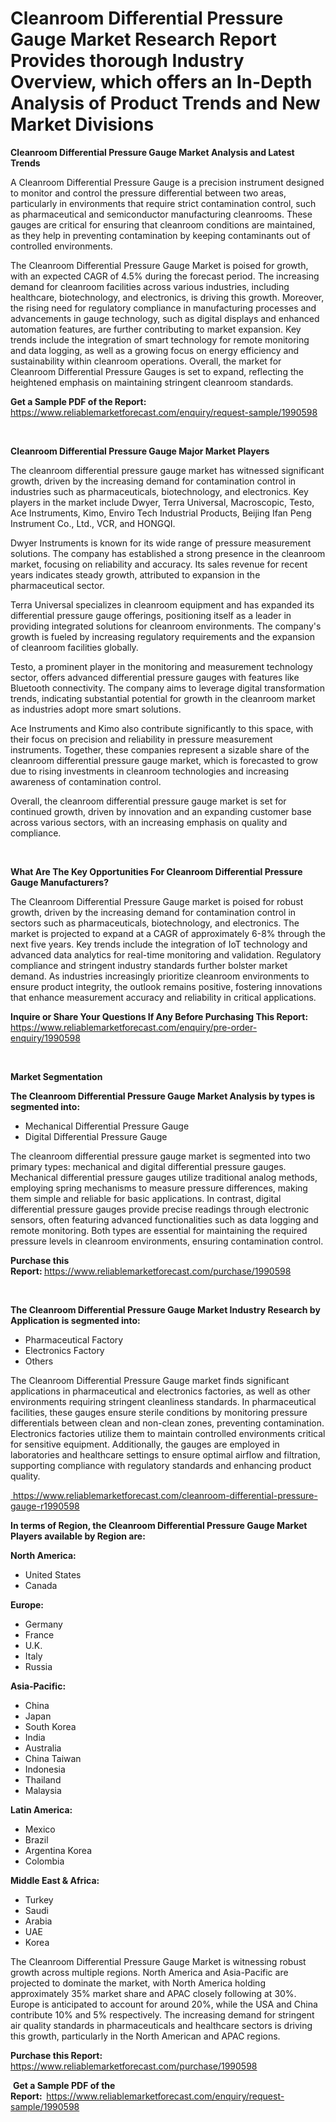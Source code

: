 <p><h1>Cleanroom Differential Pressure Gauge Market Research Report Provides thorough Industry Overview, which offers an In-Depth Analysis of Product Trends and New Market Divisions</h1></p><p><strong>Cleanroom Differential Pressure Gauge Market Analysis and Latest Trends</strong></p>
<p><p>A Cleanroom Differential Pressure Gauge is a precision instrument designed to monitor and control the pressure differential between two areas, particularly in environments that require strict contamination control, such as pharmaceutical and semiconductor manufacturing cleanrooms. These gauges are critical for ensuring that cleanroom conditions are maintained, as they help in preventing contamination by keeping contaminants out of controlled environments.</p><p>The Cleanroom Differential Pressure Gauge Market is poised for growth, with an expected CAGR of 4.5% during the forecast period. The increasing demand for cleanroom facilities across various industries, including healthcare, biotechnology, and electronics, is driving this growth. Moreover, the rising need for regulatory compliance in manufacturing processes and advancements in gauge technology, such as digital displays and enhanced automation features, are further contributing to market expansion. Key trends include the integration of smart technology for remote monitoring and data logging, as well as a growing focus on energy efficiency and sustainability within cleanroom operations. Overall, the market for Cleanroom Differential Pressure Gauges is set to expand, reflecting the heightened emphasis on maintaining stringent cleanroom standards.</p></p>
<p><strong>Get a Sample PDF of the Report:&nbsp;</strong> <a href="https://www.reliablemarketforecast.com/enquiry/request-sample/1990598?utm_campaign=3078&utm_medium=2&utm_source=Github&utm_content=ia&utm_term=12042025&utm_id=cleanroom-differential-pressure-gauge">https://www.reliablemarketforecast.com/enquiry/request-sample/1990598</a></p>
<p>&nbsp;</p>
<p><strong>Cleanroom Differential Pressure Gauge Major Market Players</strong></p>
<p><p>The cleanroom differential pressure gauge market has witnessed significant growth, driven by the increasing demand for contamination control in industries such as pharmaceuticals, biotechnology, and electronics. Key players in the market include Dwyer, Terra Universal, Macroscopic, Testo, Ace Instruments, Kimo, Enviro Tech Industrial Products, Beijing Ifan Peng Instrument Co., Ltd., VCR, and HONGQI.</p><p>Dwyer Instruments is known for its wide range of pressure measurement solutions. The company has established a strong presence in the cleanroom market, focusing on reliability and accuracy. Its sales revenue for recent years indicates steady growth, attributed to expansion in the pharmaceutical sector.</p><p>Terra Universal specializes in cleanroom equipment and has expanded its differential pressure gauge offerings, positioning itself as a leader in providing integrated solutions for cleanroom environments. The company's growth is fueled by increasing regulatory requirements and the expansion of cleanroom facilities globally.</p><p>Testo, a prominent player in the monitoring and measurement technology sector, offers advanced differential pressure gauges with features like Bluetooth connectivity. The company aims to leverage digital transformation trends, indicating substantial potential for growth in the cleanroom market as industries adopt more smart solutions.</p><p>Ace Instruments and Kimo also contribute significantly to this space, with their focus on precision and reliability in pressure measurement instruments. Together, these companies represent a sizable share of the cleanroom differential pressure gauge market, which is forecasted to grow due to rising investments in cleanroom technologies and increasing awareness of contamination control.</p><p>Overall, the cleanroom differential pressure gauge market is set for continued growth, driven by innovation and an expanding customer base across various sectors, with an increasing emphasis on quality and compliance.</p></p>
<p>&nbsp;</p>
<p><strong>What Are The Key Opportunities For Cleanroom Differential Pressure Gauge Manufacturers?</strong></p>
<p><p>The Cleanroom Differential Pressure Gauge market is poised for robust growth, driven by the increasing demand for contamination control in sectors such as pharmaceuticals, biotechnology, and electronics. The market is projected to expand at a CAGR of approximately 6-8% through the next five years. Key trends include the integration of IoT technology and advanced data analytics for real-time monitoring and validation. Regulatory compliance and stringent industry standards further bolster market demand. As industries increasingly prioritize cleanroom environments to ensure product integrity, the outlook remains positive, fostering innovations that enhance measurement accuracy and reliability in critical applications.</p></p>
<p><strong>Inquire or Share Your Questions If Any Before Purchasing This Report:</strong> <a href="https://www.reliablemarketforecast.com/enquiry/pre-order-enquiry/1990598?utm_campaign=3078&utm_medium=2&utm_source=Github&utm_content=ia&utm_term=12042025&utm_id=cleanroom-differential-pressure-gauge">https://www.reliablemarketforecast.com/enquiry/pre-order-enquiry/1990598</a></p>
<p>&nbsp;</p>
<p><strong>Market Segmentation</strong></p>
<p><strong>The Cleanroom Differential Pressure Gauge Market Analysis by types is segmented into:</strong></p>
<p><ul><li>Mechanical Differential Pressure Gauge</li><li>Digital Differential Pressure Gauge</li></ul></p>
<p><p>The cleanroom differential pressure gauge market is segmented into two primary types: mechanical and digital differential pressure gauges. Mechanical differential pressure gauges utilize traditional analog methods, employing spring mechanisms to measure pressure differences, making them simple and reliable for basic applications. In contrast, digital differential pressure gauges provide precise readings through electronic sensors, often featuring advanced functionalities such as data logging and remote monitoring. Both types are essential for maintaining the required pressure levels in cleanroom environments, ensuring contamination control.</p></p>
<p><strong>Purchase this Report:&nbsp;</strong><a href="https://www.reliablemarketforecast.com/purchase/1990598?utm_campaign=3078&utm_medium=2&utm_source=Github&utm_content=ia&utm_term=12042025&utm_id=cleanroom-differential-pressure-gauge">https://www.reliablemarketforecast.com/purchase/1990598</a></p>
<p>&nbsp;</p>
<p><strong>The Cleanroom Differential Pressure Gauge Market Industry Research by Application is segmented into:</strong></p>
<p><ul><li>Pharmaceutical Factory</li><li>Electronics Factory</li><li>Others</li></ul></p>
<p><p>The Cleanroom Differential Pressure Gauge market finds significant applications in pharmaceutical and electronics factories, as well as other environments requiring stringent cleanliness standards. In pharmaceutical facilities, these gauges ensure sterile conditions by monitoring pressure differentials between clean and non-clean zones, preventing contamination. Electronics factories utilize them to maintain controlled environments critical for sensitive equipment. Additionally, the gauges are employed in laboratories and healthcare settings to ensure optimal airflow and filtration, supporting compliance with regulatory standards and enhancing product quality.</p></p>
<p><a href="https://www.reliablemarketforecast.com/cleanroom-differential-pressure-gauge-r1990598?utm_campaign=3078&utm_medium=2&utm_source=Github&utm_content=ia&utm_term=12042025&utm_id=cleanroom-differential-pressure-gauge">&nbsp;https://www.reliablemarketforecast.com/cleanroom-differential-pressure-gauge-r1990598</a></p>
<p><strong>In terms of Region, the Cleanroom Differential Pressure Gauge Market Players available by Region are:</strong></p>
<p>
    <p> <strong> North America: </strong>
        <ul>
            <li>United States</li>
            <li>Canada</li>
        </ul>
        </p> 
    <p> <strong> Europe: </strong>
        <ul>
            <li>Germany</li>
            <li>France</li>
            <li>U.K.</li>
            <li>Italy</li>
            <li>Russia</li>
        </ul>
        </p> 
    <p> <strong> Asia-Pacific: </strong>
        <ul>
            <li>China</li>
            <li>Japan</li>
            <li>South Korea</li>
            <li>India</li>
            <li>Australia</li>
            <li>China Taiwan</li>
            <li>Indonesia</li>
            <li>Thailand</li>
            <li>Malaysia</li>
        </ul>
        </p> 
    <p> <strong> Latin America: </strong>
        <ul>
            <li>Mexico</li>
            <li>Brazil</li>
            <li>Argentina Korea</li>
            <li>Colombia</li>
        </ul>
        </p> 
    <p> <strong> Middle East & Africa: </strong>
        <ul>
            <li>Turkey</li>
            <li>Saudi</li>
            <li>Arabia</li>
            <li>UAE</li>
            <li>Korea</li>
        </ul>
    </p>
    </p>
<p><p>The Cleanroom Differential Pressure Gauge Market is witnessing robust growth across multiple regions. North America and Asia-Pacific are projected to dominate the market, with North America holding approximately 35% market share and APAC closely following at 30%. Europe is anticipated to account for around 20%, while the USA and China contribute 10% and 5% respectively. The increasing demand for stringent air quality standards in pharmaceuticals and healthcare sectors is driving this growth, particularly in the North American and APAC regions.</p></p>
<p><strong>Purchase this Report: </strong><a href="https://www.reliablemarketforecast.com/purchase/1990598?utm_campaign=3078&utm_medium=2&utm_source=Github&utm_content=ia&utm_term=12042025&utm_id=cleanroom-differential-pressure-gauge">https://www.reliablemarketforecast.com/purchase/1990598</a></p>
<p>&nbsp;<strong>Get a Sample PDF of the Report:&nbsp;&nbsp;</strong><a href="https://www.reliablemarketforecast.com/enquiry/request-sample/1990598?utm_campaign=3078&utm_medium=2&utm_source=Github&utm_content=ia&utm_term=12042025&utm_id=cleanroom-differential-pressure-gauge">https://www.reliablemarketforecast.com/enquiry/request-sample/1990598</a></p>
<p><strong></strong></p>
<p><p></p><p></p><p></p></p>